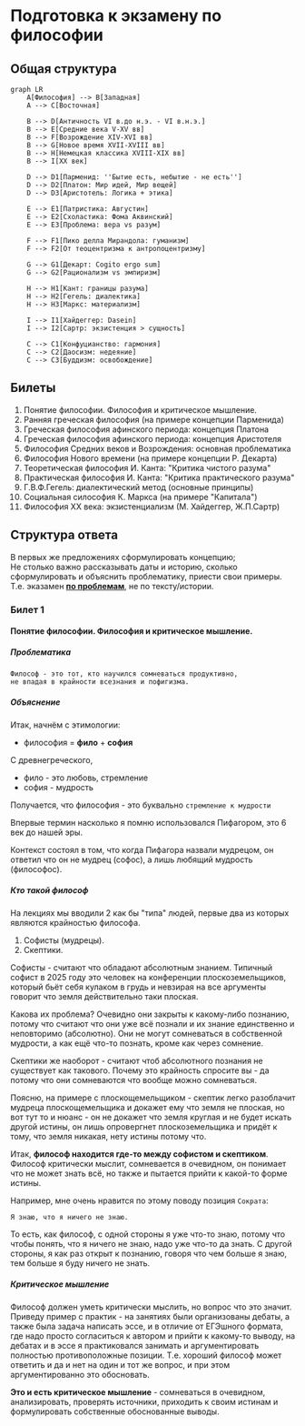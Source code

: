 # Подготовка к экзамену по философии

## Общая структура

```mermaid
graph LR
    A[Философия] --> B[Западная]
    A --> C[Восточная]

    B --> D[Античность VI в.до н.э. - VI в.н.э.]
    B --> E[Средние века V-XV вв]
    B --> F[Возрождение XIV-XVI вв]
    B --> G[Новое время XVII-XVIII вв]
    B --> H[Немецкая классика XVIII-XIX вв]
    B --> I[XX век]

    D --> D1[Парменид: ''Бытие есть, небытие - не есть'']
    D --> D2[Платон: Мир идей, Мир вещей]
    D --> D3[Аристотель: Логика + этика]

    E --> E1[Патристика: Августин]
    E --> E2[Схоластика: Фома Аквинский]
    E --> E3[Проблема: вера vs разум]

    F --> F1[Пико делла Мирандола: гуманизм]
    F --> F2[От теоцентризма к антропоцентризму]

    G --> G1[Декарт: Cogito ergo sum]
    G --> G2[Рационализм vs эмпиризм]

    H --> H1[Кант: границы разума]
    H --> H2[Гегель: диалектика]
    H --> H3[Маркс: материализм]

    I --> I1[Хайдеггер: Dasein]
    I --> I2[Сартр: экзистенция > сущность]

    C --> C1[Конфуцианство: гармония]
    C --> C2[Даосизм: недеяние]
    C --> C3[Буддизм: освобождение]
```

## Билеты

1. Понятие философии. Философия и критическое мышление.
2. Ранняя греческая философия (на примере концепции Парменида)
3. Греческая философия афинского периода: концепция Платона
4. Греческая философия афинского периода: концепция Аристотеля
5. Философия Средних веков и Возрождения: основная проблематика
6. Философия Нового времени (на примере концепции Р. Декарта)
7. Теоретическая философия И. Канта: "Критика чистого разума"
8. Практическая философия И. Канта: "Критика практического разума"
9. Г.В.Ф.Гегель: диалектический метод (основные принципы)
10. Социальная силософия К. Маркса (на примере "Капитала")
11. Философия XX века: экзистенциализм (М. Хайдеггер, Ж.П.Сартр)

## Структура ответа

В первых же предложениях сформулировать концепцию;  
Не столько важно рассказывать даты и историю, сколько сформулировать и объяснить
проблематику, приести свои примеры.  
Т.е. эказамен <ins>**по проблемам**</ins>, не по тексту/истории.

### Билет 1

#### Понятие философии. Философия и критическое мышление.

##### Проблематика

```text
Философ - это тот, кто научился сомневаться продуктивно,
не впадая в крайности всезнания и пофигизма.
```

##### Объяснение

Итак, начнём с этимологии:

- философия = **фило** + **софия**

С древнегреческого,

- фило - это любовь, стремление
- софия - мудрость

Получается, что философия - это буквально `стремление к мудрости`

Впервые термин насколько я помню использовался Пифагором, это 6 век до нашей
эры.

Контекст состоял в том, что когда Пифагора назвали мудрецом, он ответил что он
не мудрец (софос), а лишь любящий мудрость (философос).

##### Кто такой философ

На лекциях мы вводили 2 как бы "типа" людей, первые два из которых являются
крайностью философа.

1. Софисты (мудрецы).
2. Скептики.

Софисты - считают что обладают абсолютным знанием. Типичный софист в 2025 году
это человек на конференции плоскоземельщиков, который бьёт себя кулаком в грудь
и невзирая на все аргументы говорит что земля действительно таки плоская.

Какова их проблема? Очевидно они закрыты к какому-либо познанию, потому что
считают что они уже всё познали и их знание единственно и неповторимо
(абсолютно). Они не могут сомневаться в собственной мудрости, а как ещё что-то
познать, кроме как через сомнение.

Скептики же наоборот - считают чтоб абсолютного познания не существует как
такового. Почему это крайность спросите вы - да потому что они сомневаются что
вообще можно сомневаться.

Поясню, на примере с плоскощемельщиком - скептик легко разоблачит мудреца
плоскощемельщика и докажет ему что земля не плоская, но вот тут то и нюанс - он
не докажет что земля круглая и не будет искать другой истины, он лишь
опровергнет плоскоземельщика и придёт к тому, что земля никакая, нету истины
потому что.

Итак, **философ находится где-то между софистом и скептиком**. Философ
критически мыслит, сомневается в очевидном, он понимает что не может знать всё,
но также и пытается прийти к какой-то форме истины.

Например, мне очень нравится по этому поводу позиция `Сократа`:

```text
Я знаю, что я ничего не знаю.
```

То есть, как философ, с одной стороны я уже что-то знаю, потому что чтобы
понять, что я ничего не знаю, надо уже что-то да знать. С другой стороны, я как
раз открыт к познанию, говоря что чем больше я знаю, тем больше я буду ничего не
знать.

##### Критическое мышление

Философ должен уметь критически мыслить, но вопрос что это значит. Приведу
пример с практик - на занятиях были организованы дебаты, а также была задача
написать эссе, и в отличие от ЕГЭшного формата, где надо просто согласиться к
автором и прийти к какому-то выводу, на дебатах и в эссе я практиковался
занимать и аргументировать полностью противоположные позиции. Т.е. хороший
философ может ответить и да и нет на один и тот же вопрос, и при этом
аргументированно это обосновать.

**Это и есть критическое мышление** - сомневаться в очевидном, анализировать,
проверять источники, приходить к своим истинам и формулировать собственные
обоснованные выводы.
